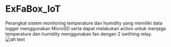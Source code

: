 # ExFaBox_IoT
Perangkat sistem monitoring temperature dan humidity yang memiliki data logger menggunakan MicroSD serta dapat melakukan action untuk menjaga temperature dan humidity menggunakan fan dengan 2 swtihing relay.
![alt text]( {https://drive.google.com/file/d/1JacVvNkMWxpKrFsVGpcyN6r-nDdal0jZ/view?usp=sharing} )
